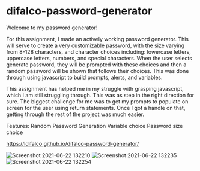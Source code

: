 # difalco-password-generator

Welcome to my password generator!


For this assignment, I made an actively working password generator.  This will serve to create a very customizable password, with the size varying from 8-128 characters, and character choices including: lowercase letters, uppercase letters, numbers, and special characters. When the user selects generate password, they will be prompted with these choices and then a random password will be shown that follows their choices.  This was done through using javascript to build prompts, alerts, and variables.  

This assignment has helped me in my struggle with grasping javascript, which I am still struggling through.  This was as step in the right direction for sure. The biggest challenge for me was to get my prompts to populate on screen for the user using return statements.  Once I got a handle on that, getting through the rest of the project was much easier.  

Features:
Random Password Generation
Variable choice
Password size choice

https://ldifalco.github.io/difalco-password-generator/


![Screenshot 2021-06-22 132210](https://user-images.githubusercontent.com/81760763/122973284-1144af80-d35f-11eb-9e12-8f8d8e856526.png)
![Screenshot 2021-06-22 132235](https://user-images.githubusercontent.com/81760763/122973291-130e7300-d35f-11eb-9bcb-941da9dc4c45.png)
![Screenshot 2021-06-22 132254](https://user-images.githubusercontent.com/81760763/122973296-14d83680-d35f-11eb-88e1-bdd1dd6b5bfc.png)
